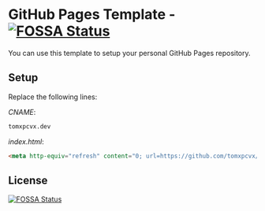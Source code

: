 # GitHub Pages Template - [![FOSSA Status](https://app.fossa.io/api/projects/git%2Bgithub.com%2Ftomxpcvx%2Ftomxpcvx.github.io.svg?type=shield)](https://app.fossa.io/projects/git%2Bgithub.com%2Ftomxpcvx%2Ftomxpcvx.github.io?ref=badge_shield)

You can use this template to setup your personal GitHub Pages repository.

## Setup

Replace the following lines:

*CNAME*:

```txt
tomxpcvx.dev
```

*index.html*:

```html
<meta http-equiv="refresh" content="0; url=https://github.com/tomxpcvx/" />
```

## License

[![FOSSA Status](https://app.fossa.io/api/projects/git%2Bgithub.com%2Ftomxpcvx%2Ftomxpcvx.github.io.svg?type=large)](https://app.fossa.io/projects/git%2Bgithub.com%2Ftomxpcvx%2Ftomxpcvx.github.io?ref=badge_large)
